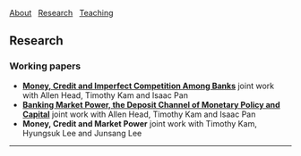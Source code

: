 [About](/index) &nbsp; [Research](/Research) &nbsp; [Teaching](/Teaching)


## Research

### Working papers

- [**Money, Credit and Imperfect Competition Among Banks**](https://github.com/samiengmanng/samiengmanng.github.io/files/8138292/hknp-2022-02-03.pdf)
  joint work with Allen Head, Timothy Kam and Isaac Pan 
- [**Banking Market Power, the Deposit Channel of Monetary Policy and Capital**](https://github.com/samiengmanng/samiengmanng.github.io/files/9100206/bjaww_11_July_2022_Sam.pdf)
  joint work with Allen Head, Timothy Kam and Isaac Pan 
- **Money, Credit and Market Power** 
  joint work with Timothy Kam, Hyungsuk Lee and Junsang Lee

---
<p style="font-size:11px">
